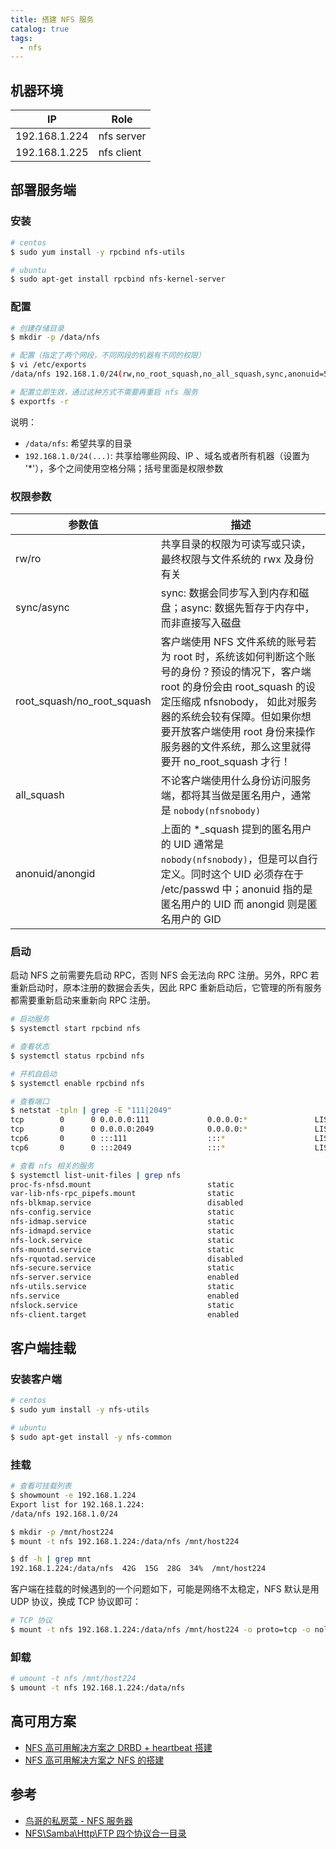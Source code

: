 ```yaml
---
title: 搭建 NFS 服务
catalog: true
tags:
  - nfs
---
```


## 机器环境

| IP            | Role       |
| ------------- | ---------- |
| 192.168.1.224 | nfs server |
| 192.168.1.225 | nfs client |

## 部署服务端

### 安装

```sh
# centos
$ sudo yum install -y rpcbind nfs-utils

# ubuntu
$ sudo apt-get install rpcbind nfs-kernel-server
```

### 配置

```sh
# 创建存储目录
$ mkdir -p /data/nfs

# 配置（指定了两个网段，不同网段的机器有不同的权限）
$ vi /etc/exports
/data/nfs 192.168.1.0/24(rw,no_root_squash,no_all_squash,sync,anonuid=501,anongid=501) 192.168.5.0/24(rw)

# 配置立即生效，通过这种方式不需要再重启 nfs 服务
$ exportfs -r
```

说明：

* `/data/nfs`: 希望共享的目录
* `192.168.1.0/24(...)`: 共享给哪些网段、IP 、域名或者所有机器（设置为 '*'），多个之间使用空格分隔；括号里面是权限参数

### 权限参数

| 参数值                     | 描述                                                                                                                                                                                                                                                                                |
| -------------------------- | ----------------------------------------------------------------------------------------------------------------------------------------------------------------------------------------------------------------------------------------------------------------------------------- |
| rw/ro                      | 共享目录的权限为可读写或只读，最终权限与文件系统的 rwx 及身份有关                                                                                                                                                                                                                   |
| sync/async                 | sync: 数据会同步写入到内存和磁盘；async: 数据先暂存于内存中，而非直接写入磁盘                                                                                                                                                                                                       |
| root_squash/no_root_squash | 客户端使用 NFS 文件系统的账号若为 root 时，系统该如何判断这个账号的身份？预设的情况下，客户端 root 的身份会由 root_squash 的设定压缩成 nfsnobody， 如此对服务器的系统会较有保障。但如果你想要开放客户端使用 root 身份来操作服务器的文件系统，那么这里就得要开 no_root_squash 才行！ |
| all_squash                 | 不论客户端使用什么身份访问服务端，都将其当做是匿名用户，通常是 `nobody(nfsnobody)`                                                                                                                                                                                                  |
| anonuid/anongid            | 上面的 *_squash 提到的匿名用户的 UID 通常是 `nobody(nfsnobody)`，但是可以自行定义。同时这个 UID 必须存在于 /etc/passwd 中；anonuid 指的是匿名用户的 UID 而 anongid 则是匿名用户的 GID                                                                                               |

### 启动

启动 NFS 之前需要先启动 RPC，否则 NFS 会无法向 RPC 注册。另外，RPC 若重新启动时，原本注册的数据会丢失，因此 RPC 重新启动后，它管理的所有服务都需要重新启动来重新向 RPC 注册。

```sh
# 启动服务
$ systemctl start rpcbind nfs

# 查看状态
$ systemctl status rpcbind nfs

# 开机自启动
$ systemctl enable rpcbind nfs

# 查看端口
$ netstat -tpln | grep -E "111|2049"
tcp        0      0 0.0.0.0:111             0.0.0.0:*               LISTEN      1/systemd
tcp        0      0 0.0.0.0:2049            0.0.0.0:*               LISTEN      -
tcp6       0      0 :::111                  :::*                    LISTEN      1/systemd
tcp6       0      0 :::2049                 :::*                    LISTEN      -

# 查看 nfs 相关的服务
$ systemctl list-unit-files | grep nfs
proc-fs-nfsd.mount                          static
var-lib-nfs-rpc_pipefs.mount                static
nfs-blkmap.service                          disabled
nfs-config.service                          static
nfs-idmap.service                           static
nfs-idmapd.service                          static
nfs-lock.service                            static
nfs-mountd.service                          static
nfs-rquotad.service                         disabled
nfs-secure.service                          static
nfs-server.service                          enabled
nfs-utils.service                           static
nfs.service                                 enabled
nfslock.service                             static
nfs-client.target                           enabled
```

## 客户端挂载

### 安装客户端

```sh
# centos
$ sudo yum install -y nfs-utils

# ubuntu
$ sudo apt-get install -y nfs-common
```

### 挂载

```sh
# 查看可挂载列表
$ showmount -e 192.168.1.224
Export list for 192.168.1.224:
/data/nfs 192.168.1.0/24

$ mkdir -p /mnt/host224
$ mount -t nfs 192.168.1.224:/data/nfs /mnt/host224

$ df -h | grep mnt
192.168.1.224:/data/nfs  42G  15G  28G  34%  /mnt/host224
```

客户端在挂载的时候遇到的一个问题如下，可能是网络不太稳定，NFS 默认是用 UDP 协议，换成 TCP 协议即可：

```sh
# TCP 协议
$ mount -t nfs 192.168.1.224:/data/nfs /mnt/host224 -o proto=tcp -o nolock
```

### 卸载

```sh
# umount -t nfs /mnt/host224
$ umount -t nfs 192.168.1.224:/data/nfs
```

## 高可用方案

* [NFS 高可用解决方案之 DRBD + heartbeat 搭建](http://www.cnblogs.com/liaojiafa/p/6129499.html)
* [NFS 高可用解决方案之 NFS 的搭建](http://www.cnblogs.com/liaojiafa/p/6129514.html)

## 参考

* [鸟哥的私房菜 - NFS 服务器](http://cn.linux.vbird.org/linux_server/0330nfs.php)
* [NFS\Samba\Http\FTP 四个协议合一目录](https://jingyan.baidu.com/article/73c3ce280d83f2e50343d917.html)
